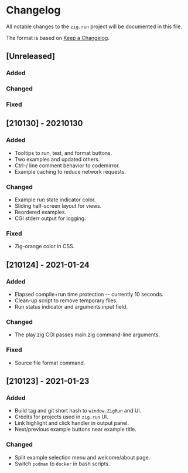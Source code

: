 # Changelog
All notable changes to the `zig.run` project will be documented in this file.

The format is based on [Keep a Changelog](https://keepachangelog.com/en/1.0.0/).


## [Unreleased]
### Added
### Changed
### Fixed


## [210130] - 20210130
### Added
- Tooltips to run, test, and format buttons.
- Two examples and updated others.
- Ctrl-/ line comment behavior to codemirror.
- Example caching to reduce network requests.
### Changed
- Example run state indicator color.
- Sliding half-screen layout for views.
- Reordered examples.
- CGI stderr output for logging.
### Fixed
- Zig-orange color in CSS.


## [210124] - 2021-01-24
### Added
- Elapsed compile+run time protection -- currently 10 seconds.
- Clean-up script to remove temporary files.
- Run status indicator and arguments input field.
### Changed
- The play.zig CGI passes main.zig command-line arguments.
### Fixed
- Source file format command.


## [210123] - 2021-01-23
### Added
- Build tag and git short hash to `window.ZigRun` and UI.
- Credits for projects used in `zig.run` UI.
- Link highlight and click handler in output panel.
- Next/previous example buttons near example title.
### Changed
- Split example selection menu and welcome/about page.
- Switch `podman` to `docker` in bash scripts.
